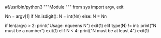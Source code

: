 #!/usr/bin/python3
"""Module
"""
from sys import argv, exit

Nn = argv[1]
if Nn.isdigit():
    N = int(Nn)
else:
    N = Nn

if len(argv) > 2:
    print("Usage: nqueens N")
    exit(1)
elif type(N) != int:
    print("N must be a number")
    exit(1)
elif N < 4:
    print("N must be at least 4")
    exit(1)
